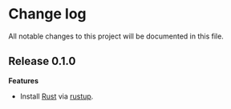 # Change log

All notable changes to this project will be documented in this file.

## Release 0.1.0

**Features**

* Install [Rust][] via [rustup][].

[Rust]: https://www.rust-lang.org
[rustup]: https://rustup.rs
